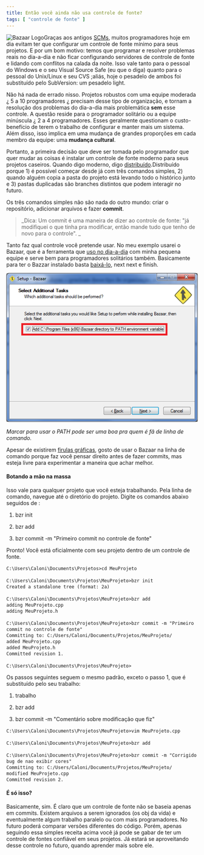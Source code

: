 ```yaml
---
title: Então você ainda não usa controle de fonte?
tags: [ "controle de fonte" ]
---
```


![Bazaar Logo](../images/bazaar-logo.png)Graças aos antigos [SCMs](http://en.wikipedia.org/wiki/Software_configuration_management), muitos programadores hoje em dia evitam ter que configurar um controle de fonte mínimo para seus projetos. E por um bom motivo: temos que programar e resolver problemas reais no dia-a-dia e não ficar configurando servidores de controle de fonte e lidando com conflitos na calada da noite. Isso vale tanto para o pessoal do Windows e o seu Visual Source Safe (eu que o diga) quanto para o pessoal do Unix/Linux e seu CVS ;aliás, hoje o pesadelo de ambos foi substituído pelo SubVersion: um pesadelo light.

Não há nada de errado nisso. Projetos robustos com uma equipe moderada ¿ 5 a 10 programadores ¿ precisam desse tipo de organização, e tornam a resolução dos problemas do dia-a-dia mais problemática **sem** esse controle. A questão reside para o programador solitário ou a equipe minúscula ¿ 2 a 4 programadores. Esses geralmente questionam o custo-benefício de terem o trabalho de configurar e manter mais um sistema. Além disso, isso implica em uma mudança de grandes proporções em cada membro da equipe: uma **mudança cultural**.

Portanto, a primeira decisão que deve ser tomada pelo programador que quer mudar as coisas é instalar um controle de fonte moderno para seus projetos caseiros. Quando digo moderno, digo [distribuído](http://en.wikipedia.org/wiki/Distributed_revision_control).Distribuído porque 1) é possível começar desde já com três comandos simples, 2) quando alguém copia a pasta do projeto está levando todo o histórico junto e 3) pastas duplicadas são branches distintos que podem interagir no futuro.

Os três comandos simples não são nada do outro mundo: criar o repositório, adicionar arquivos e fazer **commit**.


<blockquote>_Dica: Um commit é uma maneira de dizer ao controle de fonte: "já modifiquei o que tinha pra modificar, então mande tudo que tenho de novo para o controle". _</blockquote>


Tanto faz qual controle você pretende usar. No meu exemplo usarei o Bazaar, que é a ferramenta que [uso no dia-a-dia](http://www.caloni.com.br/como-estou-trabalhando-com-o-bazaar) com minha pequena equipe e serve bem para programadores solitários também. Basicamente para ter o Bazzar instalado basta [baixá-lo](http://wiki.bazaar.canonical.com/Download), next next e finish.



![Marcar para usar o PATH pode ser uma boa pra quem é fã de linha de comando.](/images/bazaar-wizard-mark-path.png)

_Marcar para usar o PATH pode ser uma boa pra quem é fã de linha de comando._

Apesar de existirem [firulas gráficas](http://www.caloni.com.br/bazaar-grafico), gosto de usar o Bazaar na linha de comando porque faz você pensar direito antes de fazer commits, mas esteja livre para experimentar a maneira que achar melhor.


#### Botando a mão na massa


Isso vale para qualquer projeto que você esteja trabalhando. Pela linha de comando, navegue até o diretório do projeto. Digite os comandos abaixo seguidos de <enter>:



	
  1. bzr init

	
  2. bzr add

	
  3. bzr commit -m "Primeiro commit no controle de fonte"


Pronto! Você está oficialmente com seu projeto dentro de um controle de fonte.

    
    C:\Users\Caloni\Documents\Projetos>cd MeuProjeto
    
    C:\Users\Caloni\Documents\Projetos\MeuProjeto>bzr init
    Created a standalone tree (format: 2a)
    
    C:\Users\Caloni\Documents\Projetos\MeuProjeto>bzr add
    adding MeuProjeto.cpp
    adding MeuProjeto.h
    
    C:\Users\Caloni\Documents\Projetos\MeuProjeto>bzr commit -m "Primeiro commit no controle de fonte"
    Committing to: C:/Users/Caloni/Documents/Projetos/MeuProjeto/
    added MeuProjeto.cpp
    added MeuProjeto.h
    Committed revision 1.
    
    C:\Users\Caloni\Documents\Projetos\MeuProjeto>


Os passos seguintes seguem o mesmo padrão, exceto o passo 1, que é substituído pelo seu trabalho:



	
  1. trabalho

	
  2. bzr add

	
  3. bzr commit -m "Comentário sobre modificação que fiz"



    
    C:\Users\Caloni\Documents\Projetos\MeuProjeto>vim MeuProjeto.cpp
    
    C:\Users\Caloni\Documents\Projetos\MeuProjeto>bzr add
    
    C:\Users\Caloni\Documents\Projetos\MeuProjeto>bzr commit -m "Corrigido bug de nao exibir cores"
    Committing to: C:/Users/Caloni/Documents/Projetos/MeuProjeto/
    modified MeuProjeto.cpp
    Committed revision 2.




#### É só isso?


Basicamente, sim. É claro que um controle de fonte não se baseia apenas em commits. Existem arquivos a serem ignorados (os obj da vida) e eventualmente algum trabalho paralelo ou com mais programadores. No futuro poderá comparar versões diferentes do código. Porém, apenas seguindo essa simples receita acima você já pode se gabar de ter um controle de fontes confiável em seus projetos. Já estará se aproveitando desse controle no futuro, quando aprender mais sobre ele.
